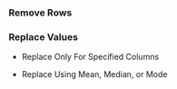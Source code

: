 ### Remove Rows

### Replace Values

- Replace Only For Specified Columns

- Replace Using Mean, Median, or Mode
